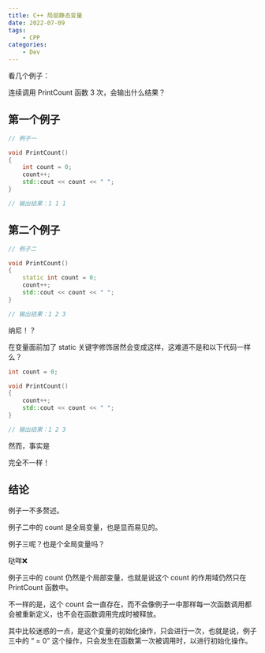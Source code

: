 ```yaml
---
title: C++ 局部静态变量
date: 2022-07-09
tags: 
    - CPP
categories:
    - Dev
---
```


看几个例子：

连续调用 PrintCount 函数 3 次，会输出什么结果？

## 第一个例子

```cpp
// 例子一

void PrintCount()
{
    int count = 0;
    count++;
    std::cout << count << " ";
}

// 输出结果：1 1 1
```

## 第二个例子

```cpp
// 例子二

void PrintCount()
{
    static int count = 0;
    count++;
    std::cout << count << " ";
}

// 输出结果：1 2 3
```

纳尼！？

在变量面前加了 static 关键字修饰居然会变成这样，这难道不是和以下代码一样么？

```cpp
int count = 0;

void PrintCount()
{
    count++;
    std::cout << count << " ";
}

// 输出结果：1 2 3
```

然而，事实是

完全不一样！

## 结论

例子一不多赘述。

例子二中的 count 是全局变量，也是显而易见的。

例子三呢？也是个全局变量吗？

哒咩❌

例子三中的 count 仍然是个局部变量，也就是说这个 count 的作用域仍然只在 PrintCount 函数中。

不一样的是，这个 count 会一直存在，而不会像例子一中那样每一次函数调用都会被重新定义，也不会在函数调用完成时被释放。

其中比较迷惑的一点，是这个变量的初始化操作，只会进行一次，也就是说，例子三中的 “ = 0” 这个操作，只会发生在函数第一次被调用时，以进行初始化操作。
